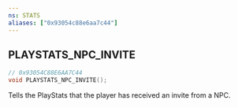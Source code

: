 ```yaml
---
ns: STATS
aliases: ["0x93054c88e6aa7c44"]
---
```

## PLAYSTATS_NPC_INVITE

```c
// 0x93054C88E6AA7C44
void PLAYSTATS_NPC_INVITE();
```

Tells the PlayStats that the player has received an invite from a NPC.

